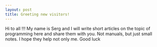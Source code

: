 ```yaml
---
layout: post
title: Greeting new visitors!
---
```

Hi to all !!!
My name is Serg and I will write short articles on the topic of programming here and share them with you. Not manuals, but just small notes. I hope they help not only me. Good luck